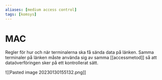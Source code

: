 ```yaml
---
aliases: [medium access control]
tags: [komsys]
---
```


# MAC
Regler för hur och när terminalerna ska få sända data på länken.
Samma terminaler på länken måste använda sig av samma [[accessmetod]] så att dataöverföringen sker på ett kontrollerat sätt. 

![[Pasted image 20230130155132.png]]
